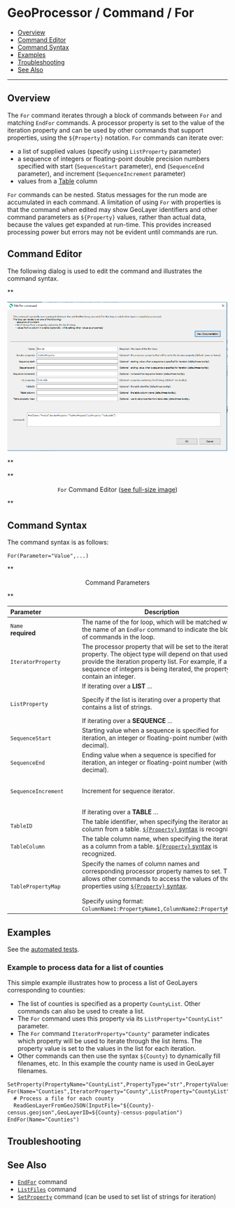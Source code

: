 # GeoProcessor / Command / For #

*   [Overview](#overview)
*   [Command Editor](#command-editor)
*   [Command Syntax](#command-syntax)
*   [Examples](#examples)
*   [Troubleshooting](#troubleshooting)
*   [See Also](#see-also)

-------------------------

## Overview ##

The `For` command iterates through a block of commands between `For` and matching `EndFor`
commands. A processor property is set to the value of the iteration property and can be used by other
commands that support properties, using the `${Property}` notation.
`For` commands can iterate over:

*   a list of supplied values (specify using `ListProperty` parameter)
*   a sequence of integers or floating-point double precision numbers specified with start (`SequenceStart` parameter),
    end (`SequenceEnd` parameter), and increment (`SequenceIncrement` parameter)
*   values from a [Table](../../introduction/introduction.md#table) column 

`For` commands can be nested. Status messages for the run mode are accumulated in each command.
A limitation of using `For` with properties is that the command when edited may show GeoLayer
identifiers and other command parameters as `${Property}` values, rather than actual data, because the
values get expanded at run-time. This provides increased processing power but errors may not be evident
until commands are run.

## Command Editor ##

The following dialog is used to edit the command and illustrates the command syntax.

**<p style="text-align: center;">
![For](For.png)
</p>**

**<p style="text-align: center;">
`For` Command Editor (<a href="../For.png">see full-size image</a>)
</p>**

## Command Syntax ##

The command syntax is as follows:

```text
For(Parameter="Value",...)
```
**<p style="text-align: center;">
Command Parameters
</p>**

| **Parameter**&nbsp;&nbsp;&nbsp;&nbsp;&nbsp;&nbsp;&nbsp;&nbsp;&nbsp;&nbsp;&nbsp;&nbsp;&nbsp;&nbsp;&nbsp;&nbsp;&nbsp;&nbsp;&nbsp;&nbsp;&nbsp; | **Description** | **Default**&nbsp;&nbsp;&nbsp;&nbsp;&nbsp;&nbsp;&nbsp;&nbsp;&nbsp;&nbsp;&nbsp;&nbsp;&nbsp;&nbsp;&nbsp;&nbsp;&nbsp; |
| --------------|-----------------|----------------- |
| `Name` <br> **required**| The name of the for loop, which will be matched with the name of an `EndFor` command to indicate the block of commands in the loop. | None - must be specified. |
| `IteratorProperty` | The processor property that will be set to the iterator property. The object type will depend on that used to provide the iteration property list. For example, if a sequence of integers is being iterated, the property will contain an integer. | Same as `Name`.|
||If iterating over a **LIST** ...|
| `ListProperty` | Specify if the list is iterating over a property that contains a list of strings. | Specify this or `Sequence*` parameters. |
||If iterating over a **SEQUENCE** ...|
| `SequenceStart` | Starting value when a sequence is specified for iteration, an integer or floating-point number (with decimal). | No default if sequence is used. |
| `SequenceEnd` | Ending value when a sequence is specified for iteration, an integer or floating-point number (with decimal). | No default if sequence is used. |
| `SequenceIncrement` | Increment for sequence iterator. | `1` or `1.0` depending on type for `SequenceStart`. |
||If iterating over a **TABLE** ...|
| `TableID`|The table identifier, when specifying the iterator as a column from a table. [`${Property}` syntax](../../introduction/introduction.md#geoprocessor-properties-property) is recognized.|No default if table is used. |
| `TableColumn`|The table column name, when specifying the iterator as a column from a table. [`${Property}` syntax](../../introduction/introduction.md#geoprocessor-properties-property) is recognized.|No default if table is used. |
| `TablePropertyMap`|Specify the names of column names and corresponding processor property names to set. This allows other commands to access the values of those properties using [`${Property}` syntax](../../introduction/introduction.md#geoprocessor-properties-property). <br><br> Specify using format: <br> `ColumnName1:PropertyName1,ColumnName2:PropertyName2`|None - only the iterator column value will be set as a property using `IteratorProperty`.|

## Examples ##

See the [automated tests](https://github.com/OpenWaterFoundation/owf-app-geoprocessor-python-test/tree/main/test/commands/For).

### Example to process data for a list of counties ###

This simple example illustrates how to process a list of GeoLayers corresponding to counties:

*   The list of counties is specified as a property `CountyList`.
    Other commands can also be used to create a list.
*   The `For` command uses this property via its `ListProperty="CountyList"` parameter.
*   The `For` command `IteratorProperty="County"` parameter indicates which property will be used
    to iterate through the list items.
    The property value is set to the values in the list for each iteration.
*   Other commands can then use the syntax `${County}` to dynamically fill filenames, etc.
    In this example the county name is used in GeoLayer filenames.

```text
SetProperty(PropertyName="CountyList",PropertyType="str",PropertyValues="Adams,Washington,Jefferson")
For(Name="Counties",IteratorProperty="County",ListProperty="CountyList")
  # Process a file for each county
  ReadGeoLayerFromGeoJSON(InputFile="${County}-census.geojson",GeoLayerID=${County}-census-population")
EndFor(Name="Counties")
```

## Troubleshooting ##

## See Also ##

*   [`EndFor`](../EndFor/EndFor.md) command
*   [`ListFiles`](../ListFiles/ListFiles.md) command
*   [`SetProperty`](../SetProperty/SetProperty.md) command (can be used to set list of strings for iteration)
